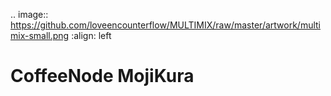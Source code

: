 
.. image:: https://github.com/loveencounterflow/MULTIMIX/raw/master/artwork/multimix-small.png
   :align: left


# CoffeeNode MojiKura


